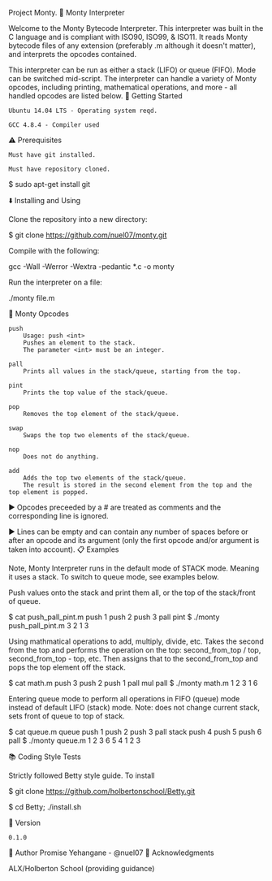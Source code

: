 Project Monty.
🐍 Monty Interpreter

Welcome to the Monty Bytecode Interpreter. This interpreter was built in the C language and is compliant with ISO90, ISO99, & ISO11. It reads Monty bytecode files of any extension (preferably .m although it doesn't matter), and interprets the opcodes contained.

This interpreter can be run as either a stack (LIFO) or queue (FIFO). Mode can be switched mid-script. The interpreter can handle a variety of Monty opcodes, including printing, mathematical operations, and more - all handled opcodes are listed below.
🏃 Getting Started

    Ubuntu 14.04 LTS - Operating system reqd.

    GCC 4.8.4 - Compiler used

⚠️ Prerequisites

    Must have git installed.

    Must have repository cloned.

$ sudo apt-get install git

⬇️ Installing and Using

Clone the repository into a new directory:

$ git clone https://github.com/nuel07/monty.git

Compile with the following:

gcc -Wall -Werror -Wextra -pedantic *.c -o monty

Run the interpreter on a file:

./monty file.m

🔧 Monty Opcodes

    push
        Usage: push <int>
        Pushes an element to the stack.
        The parameter <int> must be an integer.

    pall
        Prints all values in the stack/queue, starting from the top.

    pint
        Prints the top value of the stack/queue.

    pop
        Removes the top element of the stack/queue.

    swap
        Swaps the top two elements of the stack/queue.

    nop
        Does not do anything.

    add
        Adds the top two elements of the stack/queue.
        The result is stored in the second element from the top and the top element is popped.

▶️ Opcodes preceeded by a # are treated as comments and the corresponding line is ignored.

▶️ Lines can be empty and can contain any number of spaces before or after an opcode and its argument (only the first opcode and/or argument is taken into account).
📋 Examples

Note, Monty Interpreter runs in the default mode of STACK mode. Meaning it uses a stack. To switch to queue mode, see examples below.

Push values onto the stack and print them all, or the top of the stack/front of queue.

$ cat push_pall_pint.m
push 1
push 2
push 3
pall
pint
$ ./monty push_pall_pint.m
3
2
1
3

Using mathmatical operations to add, multiply, divide, etc. Takes the second from the top and performs the operation on the top: second_from_top / top, second_from_top - top, etc. Then assigns that to the second_from_top and pops the top element off the stack.

$ cat math.m
push 3
push 2
push 1
pall
mul
pall
$ ./monty math.m
1
2
3
1
6

Entering queue mode to perform all operations in FIFO (queue) mode instead of default LIFO (stack) mode. Note: does not change current stack, sets front of queue to top of stack.

$ cat queue.m
queue
push 1
push 2
push 3
pall
stack
push 4
push 5
push 6
pall
$ ./monty queue.m
1
2
3
6
5
4
1
2
3

📚 Coding Style Tests

Strictly followed Betty style guide. To install

$ git clone https://github.com/holbertonschool/Betty.git

$ cd Betty; ./install.sh

📝 Version

    0.1.0

📘 Author
   Promise Yehangane - @nuel07
📣 Acknowledgments

   ALX/Holberton School (providing guidance)
   
